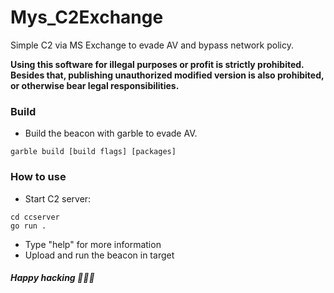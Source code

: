 # Mys_C2Exchange
Simple C2 via MS Exchange to evade AV and bypass network policy.  

__Using this software for illegal purposes or profit is strictly prohibited. Besides that, publishing unauthorized modified version is also prohibited, or otherwise bear legal responsibilities.__  

### Build
- Build the beacon with garble to evade AV.
```
garble build [build flags] [packages]
```  
### How to use
- Start C2 server:
```
cd ccserver
go run .
```
- Type "help" for more information
- Upload and run the beacon in target


##### Happy hacking 🎉🎉🎉